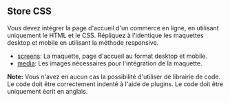 ## Store CSS

Vous devez intégrer la page d'accueil d'un commerce en ligne, en utilisant uniquement le HTML et le CSS. Répliquez à l'identique les maquettes desktop et mobile en utilisant la méthode responsive.

* [screens](./screens): La maquette, page d'accueil au format desktop et mobile.
* [media](./media): Les images nécessaires pour l'intégration de la maquette.

**Note:** Vous n'avez en aucun cas la possibilité d'utiliser de librairie de code. Le code doit être correctement indenté à l'aide de plugins. Le code doit être uniquement écrit en anglais.
